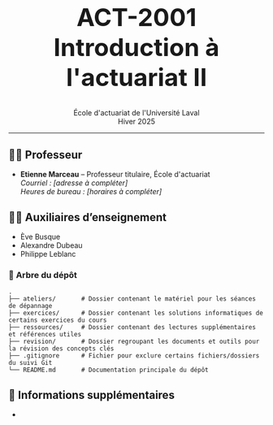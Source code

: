 <!-- markdownlint-disable MD032 MD033-->

<br />
<div align="center">
  <h1 style="font-size: 48px;">ACT-2001 Introduction à l'actuariat II</h1>
  <p align="center">
    École d'actuariat de l'Université Laval <br/>
    Hiver 2025
  </p>
</div>

---

## 👨‍🏫 **Professeur**

* **Etienne Marceau** – Professeur titulaire, École d'actuariat  
  *Courriel : [adresse à compléter]*  
  *Heures de bureau : [horaires à compléter]*  


## 👨‍💻 **Auxiliaires d’enseignement**

* Ève Busque
* Alexandre Dubeau
* Philippe Leblanc

### 🌲 **Arbre du dépôt**

```text
.
├── ateliers/       # Dossier contenant le matériel pour les séances de dépannage
├── exercices/      # Dossier contenant les solutions informatiques de certains exercices du cours
├── ressources/     # Dossier contenant des lectures supplémentaires et références utiles
├── revision/       # Dossier regroupant les documents et outils pour la révision des concepts clés
├── .gitignore      # Fichier pour exclure certains fichiers/dossiers du suivi Git
└── README.md       # Documentation principale du dépôt

```

## 📝 **Informations supplémentaires**

*
